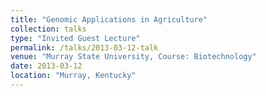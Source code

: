 ```yaml
---
title: "Genomic Applications in Agriculture"
collection: talks
type: "Invited Guest Lecture"
permalink: /talks/2013-03-12-talk
venue: "Murray State University, Course: Biotechnology"
date: 2013-03-12
location: "Murray, Kentucky"
---
```


